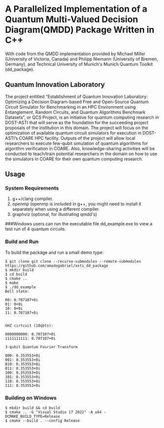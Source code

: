 # A Parallelized Implementation of a Quantum Multi-Valued Decision Diagram(QMDD) Package Written in C++

With code from the QMDD implementation provided by Michael Miller (University of Victoria, Canada)
and Philipp Niemann (University of Bremen, Germany), and Technical University of Munich's Munich Quantum Toolkit (dd_package).

## Quantum Innovation Laboratory
The project entitled “Establishment of Quantum Innovation Laboratory: Optimizing a Decision Diagram-based Free and Open-Source Quantum Circuit Simulator for Benchmarking in an HPC Environment using Entanglement, Random Circuits, and Quantum Algorithms Benchmark Datasets”, or QCS Project, is an initiative for quantum computing research in DOST-ASTI that will serve as the foundation for the succeeding project proposals of the institution in this domain. The project will focus on the optimization of available quantum circuit simulators for execution in DOST-ASTI’s COARE HPC facility. Outputs of the project will allow local researchers to execute few-qubit simulation of quantum algorithms for algorithm verification in COARE. Also, knowledge-sharing activities will be conducted to teach/train potential researchers in the domain on how to use the simulators in COARE for their own quantum computing research.

## Usage

### System Requirements
1. g++/clang compiler.
2. openmp (openmp is included in g++, you might need to install it separately when using a different compiler.
3. graphviz (optional, for illustrating qmdd's)

###Windows users can run the executable file dd_example.exe to view a test run of 4 quantum circuits.
  
### Build and Run 

To build the package and run a small demo type:
```
$ git clone git clone --recurse-submodules --remote-submodules https://github.com/amadogabriel/asti_dd_package 
$ mkdir build
$ cd build 
$ cmake ..
$ make
$ ./dd_example
Bell state:

00: 0.707107+0i
01: 0+0i
10: 0+0i
11: 0.707107+0i


GHZ cirtcuit (10qbts):

0000000000: 0.707107+0i
1111111111: 0.707107+0i

3-qubit Quantum Fourier Transform

000: 0.353553+0i
001: 0.353553+0i
010: 0.353553+0i
011: 0.353553+0i
100: 0.353553+0i
101: 0.353553+0i
110: 0.353553+0i
111: 0.353553+0i
```

### Building on Windows
```
$ mkdir build && cd build
$ cmake .. -G "Visual Studio 17 2022" -A x64 -DCMAKE_BUILD_TYPE=Release
$ cmake --build . --config Release
```
#
